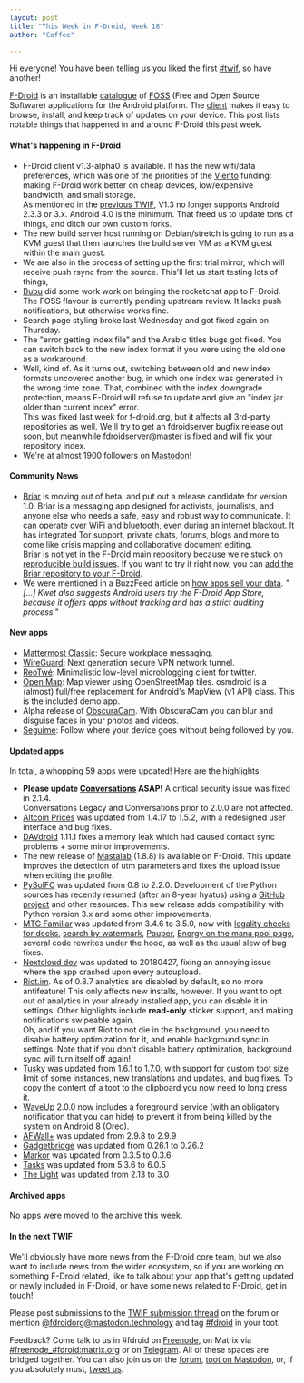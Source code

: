 ```yaml
---
layout: post
title: "This Week in F-Droid, Week 18"
author: "Coffee"

---
```


Hi everyone! You have been telling us you liked the first [#twif](https://mastodon.technology/tags/twif), so have another! 

[F-Droid](https://f-droid.org/) is an installable [catalogue](https://f-droid.org/en/packages/) of [FOSS](https://en.wikipedia.org/wiki/Free_and_open-source_software) (Free and Open Source Software) applications for the Android platform. The [client](https://f-droid.org/app/org.fdroid.fdroid) makes it easy to browse, install, and keep track of updates on your device. This post lists notable things that happened in and around F-Droid this past week.

#### What's happening in F-Droid

* F-Droid client v1.3-alpha0 is available. It has the new wifi/data preferences, which was one of the priorities of the [Viento](https://guardianproject.info/wind/) funding: making F-Droid work better on cheap devices, low/expensive bandwidth, and small storage.\
  As mentioned in the [previous TWIF](https://f-droid.org/en/2018/04/27/this-week-in-fdroid.html), V1.3 no longer supports Android 2.3.3 or 3.x. Android 4.0 is the minimum. That freed us to update tons of things, and ditch our own custom forks.
* The new build server host running on Debian/stretch is going to run as a KVM guest that then launches the build server VM as a KVM guest within the main guest.
* We are also in the process of setting up the first trial mirror, which will receive push rsync from the source. This'll let us start testing lots of things, 
* [Bubu](https://forum.f-droid.org/u/Bubu) did some work work on bringing the rocketchat app to F-Droid. The FOSS flavour is currently pending upstream review. It lacks push notifications, but otherwise works fine.
* Search page styling broke last Wednesday and got fixed again on Thursday.
* The "error getting index file" and the Arabic titles bugs got fixed. You can switch back to the new index format if you were using the old one as a workaround.
* Well, kind of. As it turns out, switching between old and new index formats uncovered another bug, in which one index was generated in the wrong time zone. That, combined with the index downgrade protection, means F-Droid will refuse to update and give an "index.jar older than current index" error.\
  This was fixed last week for f-droid.org, but it affects all 3rd-party repositories as well. We'll try to get an fdroidserver bugfix release out soon, but meanwhile fdroidserver@master is fixed and will fix your repository index.
* We're at almost 1900 followers on [Mastodon](https://mastodon.technology/@fdroidorg)!

#### Community News
* [Briar](https://briarproject.org/) is moving out of beta, and put out a release candidate for version 1.0. Briar is a messaging app designed for activists, journalists, and anyone else who needs a safe, easy and robust way to communicate. It can operate over WiFi and bluetooth, even during an internet blackout. It has integrated Tor support, private chats, forums, blogs and more to come like crisis mapping and collaborative document editing.\
  Briar is not yet in the F-Droid main repository because we're stuck on [reproducible build issues](https://code.briarproject.org/akwizgran/briar/issues/164). If you want to try it right now, you can [add the Briar repository to your F-Droid](https://briarproject.org/fdroid.html).
* We were mentioned in a BuzzFeed article on [how apps sell your data](https://www.buzzfeed.com/nicolenguyen/how-apps-take-your-data-and-sell-it-without-you-even). _"[...] Kwet also suggests Android users try the F-Droid App Store, because it offers apps without tracking and has a strict auditing process."_

#### New apps

* [Mattermost Classic](https://f-droid.org/app/com.mattermost.mattermost): Secure workplace messaging.
* [WireGuard](https://f-droid.org/app/com.wireguard.android): Next generation secure VPN network tunnel.
* [ReoTwé](https://f-droid.org/app/de.digisocken.reotwe): Minimalistic low-level microblogging client for twitter.
* [Open Map](https://f-droid.org/app/org.osmdroid): Map viewer using OpenStreetMap tiles. osmdroid is a (almost) full/free replacement for Android's MapView (v1 API) class. This is the included demo app.
* Alpha release of [ObscuraCam](https://f-droid.org/app/org.witness.sscphase1). With ObscuraCam you can blur and disguise faces in your photos and videos.
* [Seguime](https://f-droid.org/app/pc.javier.seguime): Follow where your device goes without being followed by you.

#### Updated apps

In total, a whopping 59 apps were updated! Here are the highlights:

* **Please update [Conversations](https://f-droid.org/app/eu.siacs.conversations) ASAP!** A critical security issue was fixed in 2.1.4.\
  Conversations Legacy and Conversations prior to 2.0.0 are not affected.
* [Altcoin Prices](https://f-droid.org/app/eu.uwot.fabio.altcoinprices) was updated from 1.4.17 to 1.5.2, with a redesigned user interface and bug fixes.
* [DAVdroid](https://f-droid.org/app/at.bitfire.davdroid) 1.11.1 fixes a memory leak which had caused contact sync problems + some minor improvements.
* The new release of [Mastalab](https://f-droid.org/app/fr.gouv.etalab.mastodon) (1.8.8) is available on F-Droid. This update improves the detection of utm parameters and fixes the upload issue when editing the profile.
* [PySolFC](https://f-droid.org/app/org.lufebe16.pysolfc) was updated from 0.8 to 2.2.0. Development of the Python sources has recently resumed (after an 8-year hyatus) using a [GitHub project](https://github.com/shlomif/PySolFC) and other resources. This new release adds compatibility with Python version 3.x and some other improvements.
* [MTG Familiar](https://f-droid.org/app/com.gelakinetic.mtgfam) was updated from 3.4.6 to 3.5.0, now with [legality checks for decks](https://github.com/AEFeinstein/mtg-familiar/issues/206), [search by watermark](https://github.com/AEFeinstein/mtg-familiar/issues/306), [Pauper](https://github.com/AEFeinstein/mtg-familiar/issues/366), [Energy on the mana pool page](https://github.com/AEFeinstein/mtg-familiar/issues/367), several code rewrites under the hood, as well as the usual slew of bug fixes.
* [Nextcloud dev](https://f-droid.org/app/com.nextcloud.android.beta) was updated to 20180427, fixing an annoying issue where the app crashed upon every autoupload.
* [Riot.im](https://f-droid.org/app/im.vector.alpha). As of 0.8.7 analytics are disabled by default, so no more antifeature! This only affects new installs, however. If you want to opt out of analytics in your already installed app, you can disable it in settings. Other highlights include **read-only** sticker support, and making notifications swipeable again.\
  Oh, and if you want Riot to not die in the background, you need to disable battery optimization for it, and enable background sync in settings. Note that if you don't disable battery optimization, background sync will turn itself off again!
* [Tusky](https://f-droid.org/app/com.keylesspalace.tusky) was updated from 1.6.1 to 1.7.0, with support for custom toot size limit of some instances, new translations and updates, and bug fixes. To copy the content of a toot to the clipboard you now need to long press it.
* [WaveUp](https://f-droid.org/app/com.jarsilio.android.waveup) 2.0.0 now includes a foreground service (with an obligatory notification that you can hide) to prevent it from being killed by the system on Android 8 (Oreo).
* [AFWall+](https://f-droid.org/app/dev.ukanth.ufirewall) was updated from 2.9.8 to 2.9.9
* [Gadgetbridge](https://f-droid.org/app/nodomain.freeyourgadget.gadgetbridge) was updated from 0.26.1 to 0.26.2
* [Markor](https://f-droid.org/app/net.gsantner.markor) was updated from 0.3.5 to 0.3.6
* [Tasks](https://f-droid.org/app/org.tasks) was updated from 5.3.6 to 6.0.5
* [The Light](https://f-droid.org/app/org.hlwd.bible) was updated from 2.13 to 3.0

#### Archived apps

No apps were moved to the archive this week.

#### In the next TWIF

We'll obviously have more news from the F-Droid core team, but we also want to include news from the wider ecosystem, so if you are working on something F-Droid related, like to talk about your app that's getting updated or newly included in F-Droid, or have some news related to F-Droid, get in touch!

Please post submissions to the [TWIF submission thread](https://forum.f-droid.org/t/twif-submission-thread) on the forum or mention [@fdroidorg@mastodon.technology](https://mastodon.technology/@fdroidorg) and tag [#fdroid](https://mastodon.technology/tags/fdroid) in your toot.

Feedback? Come talk to us in #fdroid on [Freenode](https://freenode.net/), on Matrix via [#freenode_#fdroid:matrix.org](https://matrix.to/#/#freenode_#fdroid:matrix.org) or on [Telegram](https://t.me/joinchat/AlRQekvjWDTuQrCgMYSNVA). All of these spaces are bridged together. You can also join us on the [forum](https://forum.f-droid.org/), [toot on Mastodon](https://mastodon.technology/@fdroidorg), or, if you absolutely must, [tweet us](https://twitter.com/fdroidorg).

